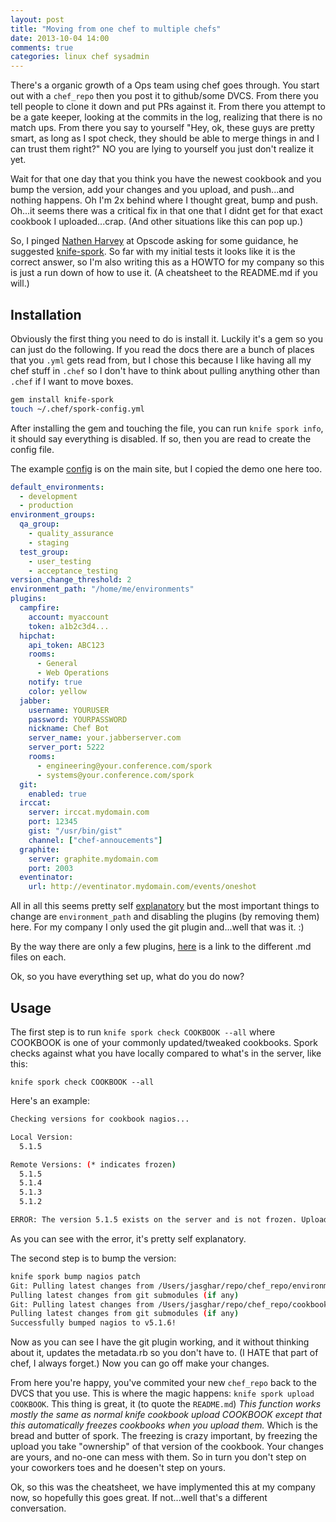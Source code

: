 ```yaml
---
layout: post
title: "Moving from one chef to multiple chefs"
date: 2013-10-04 14:00
comments: true
categories: linux chef sysadmin
---
```


There's a organic growth of a Ops team using chef goes through.  You start out with a `chef_repo` then you post it to github/some DVCS.  From there you tell people to clone it down and put PRs against it. From there you attempt to be a gate keeper, looking at the commits in the log, realizing that there is no match ups. From there you say to yourself "Hey, ok, these guys are pretty smart, as long as I spot check, they should be able to merge things in and I can trust them right?" NO you are lying to yourself you just don't realize it yet.

Wait for that one day that you think you have the newest cookbook and you bump the version, add your changes and you upload, and push...and nothing happens. Oh I'm 2x behind where I thought great, bump and push. Oh...it seems there was a critical fix in that one that I didnt get for that exact cookbook I uploaded...crap. (And other situations like this can pop up.)

So, I pinged [Nathen Harvey](https://twitter.com/nathenharvey) at Opscode asking for some guidance, he suggested [knife-spork](https://github.com/jonlives/knife-spork).  So far with my initial tests it looks like it is the correct answer,  so I'm also writing this as a HOWTO for my company so this is just a run down of how to use it. (A cheatsheet to the README.md if you will.)

Installation
------------
Obviously the first thing you need to do is install it. Luckily it's a gem so you can just do the following. If you read the docs there are a bunch of places that you `.yml` gets read from, but I chose this because I like having all my chef stuff in `.chef` so I don't have to think about pulling anything other than `.chef` if I want to move boxes.

```bash
gem install knife-spork
touch ~/.chef/spork-config.yml
```

After installing the gem and touching the file, you can run `knife spork info`, it should say everything is disabled.  If so, then you are read to create the config file.

The example [config](https://raw.github.com/jonlives/knife-spork/master/README.md) is on the main site, but I copied the demo one here too.

```yaml
default_environments:
  - development
  - production
environment_groups:
  qa_group:
    - quality_assurance
    - staging
  test_group:
    - user_testing
    - acceptance_testing
version_change_threshold: 2
environment_path: "/home/me/environments"
plugins:
  campfire:
    account: myaccount
    token: a1b2c3d4...
  hipchat:
    api_token: ABC123
    rooms:
      - General
      - Web Operations
    notify: true
    color: yellow
  jabber:
    username: YOURUSER
    password: YOURPASSWORD
    nickname: Chef Bot
    server_name: your.jabberserver.com
    server_port: 5222
    rooms:
      - engineering@your.conference.com/spork
      - systems@your.conference.com/spork
  git:
    enabled: true
  irccat:
    server: irccat.mydomain.com
    port: 12345
    gist: "/usr/bin/gist"
    channel: ["chef-annoucements"]
  graphite:
    server: graphite.mydomain.com
    port: 2003
  eventinator:
    url: http://eventinator.mydomain.com/events/oneshot
```

All in all this seems pretty self [explanatory](https://github.com/jonlives/knife-spork#default-environments) but the most important things to change are `environment_path` and disabling the plugins (by removing them) here.  For my company I only used the git plugin and...well that was it. :)

By the way there are only a few plugins, [here](https://github.com/jonlives/knife-spork/tree/master/plugins) is a link to the different .md files on each.

Ok, so you have everything set up, what do you do now?

Usage
-----

The first step is to run `knife spork check COOKBOOK --all` where COOKBOOK is one of your commonly updated/tweaked cookbooks.  Spork checks against what you have locally compared to what's in the server, like this:

```
knife spork check COOKBOOK --all
```

Here's an example:

```bash
Checking versions for cookbook nagios...

Local Version:
  5.1.5

Remote Versions: (* indicates frozen)
  5.1.5
  5.1.4
  5.1.3
  5.1.2

ERROR: The version 5.1.5 exists on the server and is not frozen. Uploading will overwrite!
```

As you can see with the error, it's pretty self explanatory.

The second step is to bump the version:

```bash
knife spork bump nagios patch
Git: Pulling latest changes from /Users/jasghar/repo/chef_repo/environments
Pulling latest changes from git submodules (if any)
Git: Pulling latest changes from /Users/jasghar/repo/chef_repo/cookbooks/nagios
Pulling latest changes from git submodules (if any)
Successfully bumped nagios to v5.1.6!
```

Now as you can see I have the git plugin working, and it without thinking about it, updates the metadata.rb so you don't have to. (I HATE that part of chef, I always forget.) Now you can go off make your changes.

From here you're happy, you've commited your new `chef_repo` back to the DVCS that you use.  This is where the magic happens: `knife spork upload COOKBOOK`.  This thing is great, it (to quote the `README.md`) _This function works mostly the same as normal knife cookbook upload COOKBOOK except that this automatically freezes cookbooks when you upload them._ Which is the bread and butter of spork.  The freezing is crazy important, by freezing the upload you take "ownership" of that version of the cookbook.  Your changes are yours, and no-one can mess with them.  So in turn you don't step on your coworkers toes and he doesen't step on yours.

Ok, so this was the cheatsheet, we have implymented this at my company now, so hopefully this goes great. If not...well that's a different conversation.
